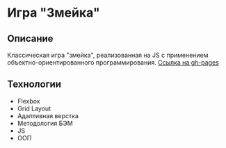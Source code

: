 # Игра "Змейка"

## Описание
Классическая игра "змейка", реализованная на JS с применением объектно-ориентированного программирования.
[Ссылка на gh-pages](https://amorymeow.github.io/game_snake/)


## Технологии

* Flexbox
* Grid Layout
* Адаптивная верстка
* Методология БЭМ
* JS
* ООП
